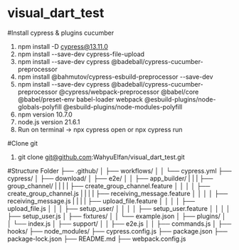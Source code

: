 # visual_dart_test

#Install cypress & plugins cucumber
1. npm install -D cypress@13.11.0
2. npm install --save-dev cypress-file-upload
3. npm install --save-dev cypress @badeball/cypress-cucumber-preprocessor
4. npm install @bahmutov/cypress-esbuild-preprocessor --save-dev
5. npm install --save-dev cypress @badeball/cypress-cucumber-preprocessor @cypress/webpack-preprocessor @babel/core @babel/preset-env babel-loader webpack @esbuild-plugins/node-globals-polyfill @esbuild-plugins/node-modules-polyfill
6. npm version 10.7.0
7. node.js version 21.6.1
6. Run on terminal -> npx cypress open or npx cypress run

#Clone git
1. git clone git@github.com:WahyuElfan/visual_dart_test.git

#Structure Folder
├── .github/
│   ├── workflows/
│   │   └── cypress.yml
├── cypress/
│   ├── download/
│   ├── e2e/
│   │   ├── app_builder/
|   |   |   ├── group_channel/
|   |   |   |   ├── create_group_channel.feature
│   │   │   │   ├── create_group_channel.js
|   |   |   |   ├── receiving_message.feature
│   │   │   │   ├── receiving_message.js
|   |   |   |   ├── upload_file.feature
│   │   │   │   ├── upload_file.js
│   │   │   ├── setup_user/
│   │   │   │   ├── setup_user.feature
│   │   │   │   ├── setup_user.js
│   ├── fixtures/
│   │   └── example.json
│   ├── plugins/
│   │   └── index.js
│   ├── support/
│   │   ├── e2e.js
│   │   ├── commands.js
│   ├── hooks/
├── node_modules/
├── cypress.config.js
├── package.json
├── package-lock.json
├── README.md
├── webpack.config.js
